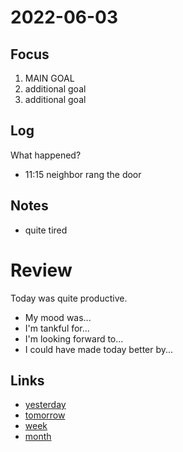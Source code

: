 # 2022-06-03

## Focus
1. MAIN GOAL
2. additional goal
3. additional goal

## Log
What happened?
- 11:15 neighbor rang the door

## Notes
- quite tired

# Review
Today was quite productive.

- My mood was...
- I'm tankful for...
- I'm looking forward to...
- I could have made today better by...

## Links
- [yesterday](calendar/days/2022-06-02.md)
- [tomorrow](calendar/days/2022-06-04.md)
- [week](calendar/weeks/2022-22.md)
- [month](calendar/months/2022-06)